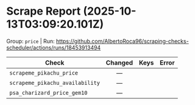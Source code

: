 # Scrape Report (2025-10-13T03:09:20.101Z)

Group: `price`  |  Run: https://github.com/AlbertoRoca96/scraping-checks-scheduler/actions/runs/18453913494

| Check | Changed | Keys | Error |
|---|:---:|:--|:--|
| `scrapeme_pikachu_price` | — |  |  |
| `scrapeme_pikachu_availability` | — |  |  |
| `psa_charizard_price_gem10` | — |  |  |
